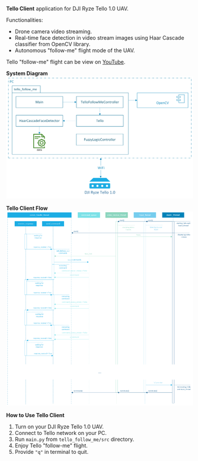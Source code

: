 **Tello Client** application for DJI Ryze Tello 1.0 UAV.

Functionalities:
- Drone camera video streaming.
- Real-time face detection in video stream images using Haar Cascade classifier from OpenCV library.
- Autonomous "follow-me" flight mode of the UAV.

Tello "follow-me" flight can be view on [YouTube](https://www.youtube.com/watch?v=JM1rvrMFqlA).

**System Diagram**
![System Diagram](/documentation/tello_system_diagram.png)

**Tello Client Flow**
![System Diagram](/documentation/tello_client_flow.png)

**How to Use Tello Client**
1. Turn on your DJI Ryze Tello 1.0 UAV.
2. Connect to Tello network on your PC.
3. Run `main.py` from `tello_follow_me/src` directory.
4. Enjoy Tello "follow-me" flight.
5. Provide `"q"` in terminal to quit.
